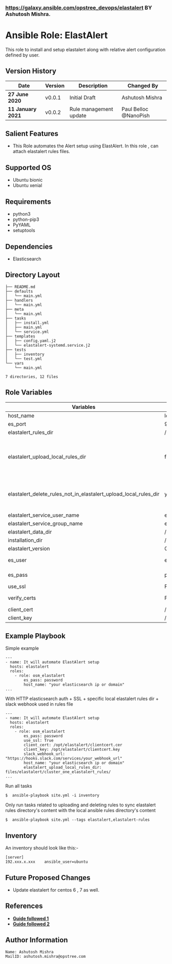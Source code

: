 ### https://galaxy.ansible.com/opstree_devops/elastalert BY Ashutosh Mishra.


Ansible Role: ElastAlert
========================
This role to install and setup elastalert along with relative alert configuration defined by user.

Version History
---------------

|**Date**| **Version**| **Description**| **Changed By** |
|----------|---------|---------------|-----------------|
|**27 June 2020** | v0.0.1 | Initial Draft | Ashutosh Mishra |
|**11 January 2021** | v0.0.2 | Rule management update | Paul Belloc @NanoPish |

Salient Features
----------------
- This Role automates the Alert setup using ElastAlert.
In this role , can attach elastalert rules files.

Supported OS
------------
   * Ubuntu bionic
   * Ubuntu xenial

Requirements
------------
  * python3
  * python-pip3
  * PyYAML
  * setuptools

Dependencies
------------
  * Elasticsearch

Directory Layout
----------------
```
├── README.md
├── defaults
│   └── main.yml
├── handlers
│   └── main.yml
├── meta
│   └── main.yml
├── tasks
│   ├── install.yml
│   ├── main.yml
│   └── service.yml
├── templates
│   ├── config.yaml.j2
│   └── elastalert-systemd.service.j2
├── tests
│   ├── inventory
│   └── test.yml
└── vars
    └── main.yml

7 directories, 12 files
```

Role Variables
--------------

|**Variables**| **Default Values**| **Description**| **Type**|
|----------|---------|---------------|-----------|
| host_name | localhost | Elasticsearch host | Mandatory |
| es_port | 9200 | Elasticsearch port | Mandatory |
| elastalert_rules_dir | /opt/elastalert/rules | Directory for ElastAlert rules | Mandatory |
| elastalert_upload_local_rules_dir | files/elastalert/rules | Ansible machine uploads rules in this directory | Mandatory if you want the role to upload rules from elastalert_upload_local_rules_dir on ansible machine to elastalert_rules_dir in elastalert machine |
| elastalert_delete_rules_not_in_elastalert_upload_local_rules_dir | yes | Will delete rules not present in elastalert_upload_local_rules_dir | Mandatory if you want to delete rules on elastalert machine that are not in elastalert_upload_local_rules_dir on ansible machine|
| elastalert_service_user_name | elastalert | ElastAlert user name | Mandatory |
| elastalert_service_group_name | elastalert | ElastAlert group name | Mandatory |
| elastalert_data_dir | /opt | Data directory  | Mandatory |
| installation_dir | /opt | ElastAlert installation directory | Mandatory |
| elastalert_version | 0.2.1 | ElastAlert version | Mandatory |
| es_user | elastic | elasticsearch username | Manadatory if there is authentication in ES |
| es_pass | password | elasticsearch password | Manadatory if there is authentication in ES |
| use_ssl | False | use SSL | Optional (only if you need SSL) |
| verify_certs | False | verify certs | Optional (only if you need SSL and want to verify certs) |
| client_cert | /opt/elastalert/clientcert.cer | ssl cert | Optional (only if you need SSL) |
| client_key | /opt/elastalert/clientcert.key | ssl cert key | Optional (only if you need SSL) |

Example Playbook
----------------
Simple example

```
---
- name: It will automate ElastAlert setup
  hosts: elastalert
  roles:
    - role: osm_elastalert
        es_pass: password
        host_name: "your elasticsearch ip or domain"
...
```

With HTTP elasticsearch auth + SSL + specific local elastalert rules dir + slack webhook used in rules file

```
---
- name: It will automate ElastAlert setup
  hosts: elastalert
  roles:
    - role: osm_elastalert
        es_pass: password
        use_ssl: True
        client_cert: /opt/elastalert/clientcert.cer
        client_key: /opt/elastalert/clientcert.key
        slack_webhook_url: "https://hooks.slack.com/services/your_webhook_url"
        host_name: "your elasticsearch ip or domain"
        elastalert_upload_local_rules_dir: files/elastalert/cluster_one_elastalert_rules/
...
```

Run all tasks

```
$  ansible-playbook site.yml -i inventory
```

Only run tasks related to uploading and deleting rules to sync elastalert rules directory's content with the local ansible rules directory's  content
```
$  ansible-playbook site.yml --tags elastalert,elastalert-rules
```

Inventory
----------
An inventory should look like this:-
```
[server]                 
192.xxx.x.xxx    ansible_user=ubuntu 
```

Future Proposed Changes
-----------------------
- Update elastalert for centos 6 , 7 as well.

References
----------
- **[Guide followed 1](https://elastalert.readthedocs.io/en/latest/running_elastalert.html)**
- **[Guide followed 2](https://www.fosslinux.com/6240/how-to-install-elastalert-with-elasticsearch-on-ubuntu.htm)**

Author Information
------------------
```
Name: Ashutosh Mishra
MailID: ashutosh.mishra@opstree.com
```
